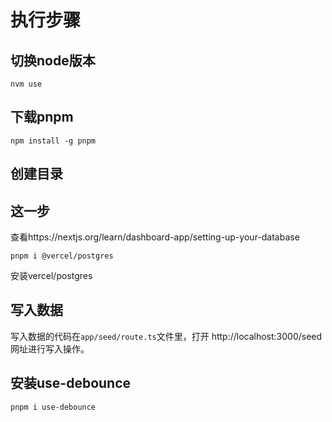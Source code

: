 # 执行步骤
## 切换node版本
```
nvm use
```

## 下载pnpm
```
npm install -g pnpm
```

## 创建目录

## 这一步
查看https://nextjs.org/learn/dashboard-app/setting-up-your-database

```
pnpm i @vercel/postgres
```
安装vercel/postgres

## 写入数据
写入数据的代码在`app/seed/route.ts`文件里，打开 http://localhost:3000/seed 网址进行写入操作。

## 安装use-debounce
```
pnpm i use-debounce
```